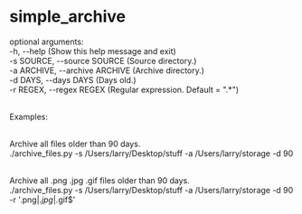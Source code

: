 # simple_archive

optional arguments:<br>
  -h, --help (Show this help message and exit)<br>
  -s SOURCE, --source SOURCE (Source directory.)<br>
  -a ARCHIVE, --archive ARCHIVE (Archive directory.)<br>
  -d DAYS, --days DAYS  (Days old.)<br>
  -r REGEX, --regex REGEX (Regular expression. Default = ".*")<br><br>

Examples:<br><br>

Archive all files older than 90 days.<br>
./archive_files.py -s /Users/larry/Desktop/stuff -a /Users/larry/storage -d 90<br><br> 

Archive all .png .jpg .gif files older than 90 days.<br>
./archive_files.py -s /Users/larry/Desktop/stuff -a /Users/larry/storage -d 90 -r '.png$|.jpg$|.gif$'<br><br>

